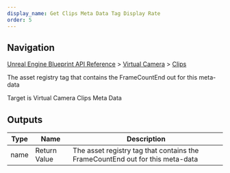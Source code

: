 ```yaml
---
display_name: Get Clips Meta Data Tag Display Rate
order: 5
---
```

## Navigation

[Unreal Engine Blueprint API Reference](https://dev.epicgames.com/documentation/en-us/unreal-engine/BlueprintAPI) > [Virtual Camera](https://dev.epicgames.com/documentation/en-us/unreal-engine/BlueprintAPI/VirtualCamera_1) > [Clips](https://dev.epicgames.com/documentation/en-us/unreal-engine/BlueprintAPI/VirtualCamera_1/Clips)

The asset registry tag that contains the FrameCountEnd out for this meta-data

Target is Virtual Camera Clips Meta Data

## Outputs

| Type | Name | Description |
| --- | --- | --- |
| name | Return Value | The asset registry tag that contains the FrameCountEnd out for this meta-data |
